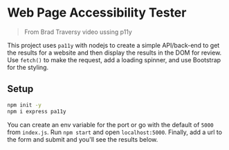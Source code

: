 # Web Page Accessibility Tester

> From Brad Traversy video ussing p11y

This project uses `pa11y` with nodejs to create a simple API/back-end to get the results for a website and then display the results in the DOM for review. Use `fetch()` to make the request, add a loading spinner, and use Bootstrap for the styling.

## Setup

```bash
npm init -y
npm i express pa11y
```

You can create an env variable for the port or go with the default of `5000` from `index.js`. Run `npm start` and open `localhost:5000`. Finally, add a url to the form and submit and you'll see the results below.
